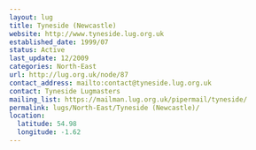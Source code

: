 ```yaml
---
layout: lug
title: Tyneside (Newcastle)
website: http://www.tyneside.lug.org.uk
established_date: 1999/07
status: Active
last_update: 12/2009
categories: North-East
url: http://lug.org.uk/node/87
contact_address: mailto:contact@tyneside.lug.org.uk
contact: Tyneside Lugmasters
mailing_list: https://mailman.lug.org.uk/pipermail/tyneside/
permalink: lugs/North-East/Tyneside (Newcastle)/
location:
  latitude: 54.98
  longitude: -1.62
---
```

